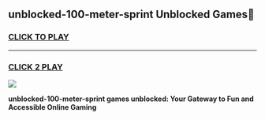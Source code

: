 
## unblocked-100-meter-sprint Unblocked Games👋
<h3>
<a href="https://news.freeplayer.one?title=unblocked-100-meter-sprint&ref=16F">CLICK TO PLAY</a></h3>
<hr>

<h3>
<a href="https://news.freeplayer.one?title=unblocked-100-meter-sprint&ref=16F">CLICK 2 PLAY</a>
  
</h3>

<a href="https://news.freeplayer.one?title=unblocked-100-meter-sprint&ref=16F/"><img src="https://clearcache.store/games.png"></a>


**unblocked-100-meter-sprint games unblocked: Your Gateway to Fun and Accessible Online Gaming**
